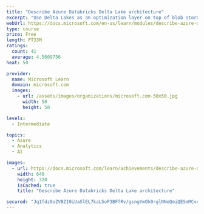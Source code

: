 ```yaml
---
title: "Describe Azure Databricks Delta Lake architecture"
excerpt: "Use Delta Lakes as an optimization layer on top of blob storage to ensure reliability and low latency within unified Streaming + Batch data pipelines."
webUrl: https://docs.microsoft.com/en-us/learn/modules/describe-azure-databricks-delta-lake-architecture/
type: course
price: Free
length: PT33M
ratings:
  count: 41
  average: 4.5609756
heat: 50

provider:
  name: Microsoft Learn
  domain: microsoft.com
  images:
    - url: /assets/images/organizations/microsoft.com-50x50.jpg
      width: 50
      height: 50

levels:
  - Intermediate

topics:
  - Azure
  - Analytics
  - AI

images:
  - url: https://docs.microsoft.com/learn/achievements/describe-azure-databricks-delta-lake-architecture-social.png
    width: 640
    height: 320
    isCached: true
    title: "Describe Azure Databricks Delta Lake architecture"

secured: "Jq1fdz0oZVBZI0iUaSlEL7kaL5oP3BFfRv/gsngYmOh0rglNNeQmiQESmMCvcKfBBXPOwgrfMtLQb7OrATy8lEuu+llSUya0MdUWtzzGgY2snN3d5KamNvGJ+b9yiMCF+8ARcEodgt6E2eY2qE4XNFDvSc4BghDrrSDA7iAFkbf/C+hoAXugPiVabGG1Glnk/Og5YR8fd8dGnjnLthqi0Bgs5bH6lyeOsbiiQ5vRajpeZmgOqyk4RAuaiElINFAycNsh25iw7hnv6Rz45cNolX2Jm78HE6kMAjfHkP9FDX/k1k0DnPRWDwVt8ezkvVzyXvCcvMlB6AZk0Wwk4SKBiTRFYbA1sEa4TEUpstRQZcxYs9Z9gZ+38V714ItZR2eU/o8hqkKjQN7aVJQARkdT8w==;JTZgdPuPTWzXNU6MboJFZg=="
---
```


